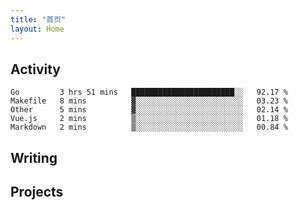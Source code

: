```yaml
---
title: "首页"
layout: Home
---
```


## Activity
<!--START_SECTION:waka-->
```text
Go         3 hrs 51 mins   ███████████████████████░░   92.17 % 
Makefile   8 mins          ▓░░░░░░░░░░░░░░░░░░░░░░░░   03.23 % 
Other      5 mins          ▓░░░░░░░░░░░░░░░░░░░░░░░░   02.14 % 
Vue.js     2 mins          ▒░░░░░░░░░░░░░░░░░░░░░░░░   01.18 % 
Markdown   2 mins          ▒░░░░░░░░░░░░░░░░░░░░░░░░   00.84 % 
```
<!--END_SECTION:waka-->

## Writing
<PindedPosts />

## Projects
<Projects />
